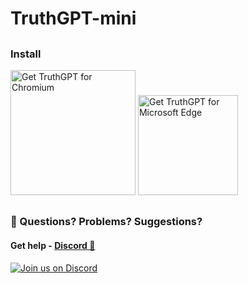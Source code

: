 # TruthGPT-mini

##

### Install

<a href="https://chrome.google.com/webstore/detail/truthgpt-no-hallucination/ekaamfcgakjaolehpokjkilkghkbanic
"><img src="https://user-images.githubusercontent.com/64502893/231991498-8df6dd63-727c-41d0-916f-c90c15127de3.png" width="200" alt="Get TruthGPT for Chromium"></a>
<a href="https://microsoftedge.microsoft.com/addons/detail/truthgpt-no-hallucinati/djabjhlchmkkjjccmgnkeebddjmklojg"><img src="https://user-images.githubusercontent.com/64502893/231991158-1b54f831-2fdc-43b6-bf9a-f894000e5aa8.png" width="160" alt="Get TruthGPT for Microsoft Edge"></a>

##

### 🤔 Questions? Problems? Suggestions?

#### Get help - [Discord 💬](https://discord.gg/jc4xtF58Ve)

[![Join us on Discord](https://invidget.switchblade.xyz/jc4xtF58Ve)](https://discord.gg/jc4xtF58Ve)

##
